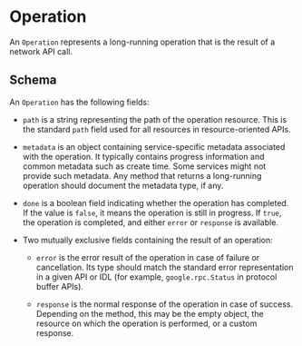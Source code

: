 # Operation

An `Operation` represents a long-running operation that is the result of a
network API call.

## Schema

An `Operation` has the following fields:

- `path` is a string representing the path of the operation resource. This is
  the standard `path` field used for all resources in resource-oriented APIs.

- `metadata` is an object containing service-specific metadata associated with
  the operation. It typically contains progress information and common metadata
  such as create time. Some services might not provide such metadata. Any method
  that returns a long-running operation should document the metadata type, if
  any.

- `done` is a boolean field indicating whether the operation has completed. If
  the value is `false`, it means the operation is still in progress. If `true`,
  the operation is completed, and either `error` or `response` is available.

- Two mutually exclusive fields containing the result of an operation:

  - `error` is the error result of the operation in case of failure or
    cancellation. Its type should match the standard error representation in a
    given API or IDL (for example, `google.rpc.Status` in protocol buffer APIs).

  - `response` is the normal response of the operation in case of success.
    Depending on the method, this may be the empty object, the resource on which
    the operation is performed, or a custom response.
